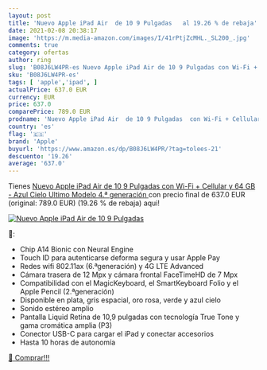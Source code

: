 ```yaml
---
layout: post
title: 'Nuevo Apple iPad Air  de 10 9 Pulgadas   al 19.26 % de rebaja'
date: 2021-02-08 20:38:17
image: 'https://m.media-amazon.com/images/I/41rPtjZcMHL._SL200_.jpg'
comments: true
category: ofertas
author: ring
slug: 'B08J6LW4PR-es Nuevo Apple iPad Air de 10 9 Pulgadas con Wi-Fi + Cellular...'
sku: 'B08J6LW4PR-es'
tags: [ 'apple','ipad', ]
actualPrice: 637.0 EUR
currency: EUR
price: 637.0
comparePrice: 789.0 EUR
prodname: 'Nuevo Apple iPad Air  de 10 9 Pulgadas  con Wi-Fi + Cellular y 64 GB  - Azul Cielo  Ultimo Modelo  4.ª generación '
country: 'es'
flag: '🇪🇸'
brand: 'Apple'
buyurl: 'https://www.amazon.es/dp/B08J6LW4PR/?tag=tolees-21'
descuento: '19.26'
average: '637.0'
---
```


Tienes [Nuevo Apple iPad Air  de 10 9 Pulgadas  con Wi-Fi + Cellular y 64 GB  - Azul Cielo  Ultimo Modelo  4.ª generación ](https://www.amazon.es/dp/B08J6LW4PR/?tag=tolees-21) con precio final de  637.0 EUR (original: 789.0 EUR) (19.26 %  de rebaja) aqui!

[![Nuevo Apple iPad Air  de 10 9 Pulgadas  ](https://m.media-amazon.com/images/I/41rPtjZcMHL._SL200_.jpg)](https://www.amazon.es/dp/B08J6LW4PR/?tag=tolees-21)

🔎:

- Chip A14 Bionic con Neural Engine
- Touch ID para autenticarse deforma segura y usar Apple Pay
- Redes wifi 802.11ax (6.ªgeneración) y 4G LTE Advanced
- Cámara trasera de 12 Mpx y cámara frontal FaceTimeHD de 7 Mpx
- Compatibilidad con el MagicKeyboard, el SmartKeyboard Folio y el Apple Pencil (2.ªgeneración)
- Disponible en plata, gris espacial, oro rosa, verde y azul cielo
- Sonido estéreo amplio
- Pantalla Liquid Retina de 10,9 pulgadas con tecnología True Tone y gama cromática amplia (P3)
- Conector USB-C para cargar el iPad y conectar accesorios
- Hasta 10 horas de autonomía

[🛒 Comprar!!!](https://www.amazon.es/dp/B08J6LW4PR/?tag=tolees-21)
